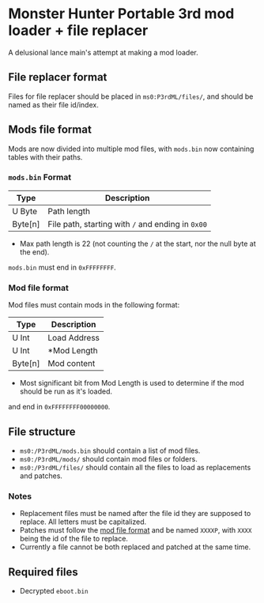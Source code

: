 # Monster Hunter Portable 3rd mod loader + file replacer

A delusional lance main's attempt at making a mod loader.

## File replacer format

Files for file replacer should be placed in `ms0:P3rdML/files/`, and should be named as their file id/index.

## Mods file format

Mods are now divided into multiple mod files, with `mods.bin` now containing tables with their paths.

### `mods.bin` Format

| Type    | Description                                       |
| ------- | ------------------------------------------------- |
| U Byte  | Path length                                       |
| Byte[n] | File path, starting with `/` and ending in `0x00` |

* Max path length is 22 (not counting the `/` at the start, nor the null byte at the end).

`mods.bin` must end in `0xFFFFFFFF`.

### Mod file format

Mod files must contain mods in the following format:

| Type    | Description   |
| ------- | ------------- |
| U Int   | Load Address  |
| U Int   | *Mod Length   |
| Byte[n] | Mod content   |

* Most significant bit from Mod Length is used to determine if the mod should be run as it's loaded.

and end in `0xFFFFFFFF00000000`.

## File structure

 - `ms0:/P3rdML/mods.bin` should contain a list of mod files.
 - `ms0:/P3rdML/mods/` should contain mod files or folders.
 - `ms0:/P3rdML/files/` should contain all the files to load as replacements and patches.

### Notes

 - Replacement files must be named after the file id they are supposed to replace. All letters must be capitalized.
 - Patches must follow the [mod file format](#mod-file-format) and be named `XXXXP`, with `XXXX` being the id of the file to replace.
 - Currently a file cannot be both replaced and patched at the same time.

## Required files

- Decrypted `eboot.bin`
